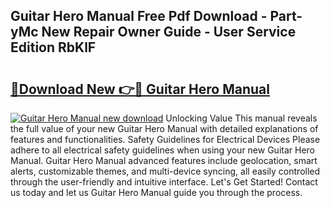 ## Guitar Hero Manual Free Pdf Download - Part-yMc New Repair Owner Guide - User Service Edition RbKlF

# <h2><a href="http://cf17367.oget.top/?id=Guitar+Hero+Manual">🔗Download New 👉🔴 Guitar Hero Manual</a></h2>

[![Guitar Hero Manual new download](https://i.imgur.com/5g1atiW.png)](http://cf17367.oget.top/?id=Guitar+Hero+Manual)
Unlocking Value This manual reveals the full value of your new Guitar Hero Manual with detailed explanations of features and functionalities. Safety Guidelines for Electrical Devices Please adhere to all electrical safety guidelines when using your new Guitar Hero Manual. Guitar Hero Manual advanced features include geolocation, smart alerts, customizable themes, and multi-device syncing, all easily controlled through the user-friendly and intuitive interface. Let's Get Started! Contact us today and let us Guitar Hero Manual guide you through the process.
